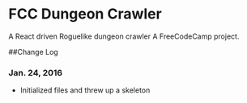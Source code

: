 # FCC Dungeon Crawler
A React driven Roguelike dungeon crawler A FreeCodeCamp project.


##Change Log

### Jan. 24, 2016
  * Initialized files and threw up a skeleton
